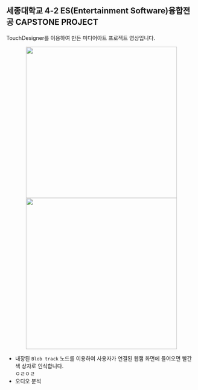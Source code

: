 ## 세종대학교 4-2 ES(Entertainment Software)융합전공 CAPSTONE PROJECT

TouchDesigner를 이용하여 만든 미디어아트 프로젝트 영상입니다.
<div align=center>
<img src="https://user-images.githubusercontent.com/80577900/146637515-84ad065d-562c-44a1-b7f5-cc779de6195b.jpg" width="400"> <img src="https://user-images.githubusercontent.com/80577900/146637520-0c04dcb6-0fdd-4e14-a94b-3550be99ea94.jpg" width="400">
</div>


+ 내장된 `Blob track` 노드를 이용하여 사용자가 연결된 웹캠 화면에 들어오면 빨간색 상자로 인식합니다.  
ㅇㄹㅇㄹ
+ 오디오 분석
